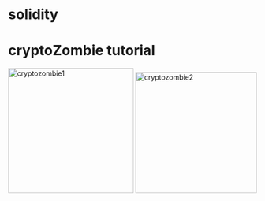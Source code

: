 # solidity
# cryptoZombie tutorial
<img width="254" alt="cryptozombie1" src="https://user-images.githubusercontent.com/32234586/159693639-e2876350-181d-4623-b2bf-1c5de096cd22.png">
<img width="246" alt="cryptozombie2" src="https://user-images.githubusercontent.com/32234586/159693643-ca5b5349-98ba-4d0e-b9fe-3db2756561fb.png">
